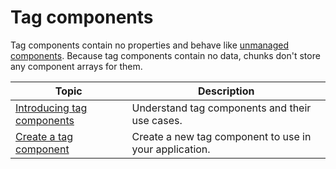 # Tag components

Tag components contain no properties and behave like [unmanaged components](components-unmanaged.md). Because tag components contain no data, chunks don't store any component arrays for them.

| **Topic**                                                    | **Description**                                        |
| ------------------------------------------------------------ | ------------------------------------------------------ |
| [Introducing tag components](components-tag-introducing.md) | Understand tag components and their use cases.         |
| [Create a tag component](components-tag-create.md)       | Create a new tag component to use in your application. |

